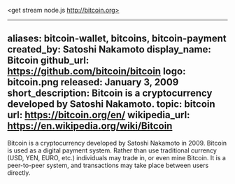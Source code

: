 <get stream node.js http://bitcoin.org>

---
aliases: bitcoin-wallet, bitcoins, bitcoin-payment
created_by: Satoshi Nakamoto
display_name: Bitcoin
github_url: https://github.com/bitcoin/bitcoin
logo: bitcoin.png
released: January 3, 2009
short_description: Bitcoin is a cryptocurrency developed by Satoshi Nakamoto.
topic: bitcoin
url: https://bitcoin.org/en/
wikipedia_url: https://en.wikipedia.org/wiki/Bitcoin
---
Bitcoin is a cryptocurrency developed by Satoshi Nakamoto in 2009. Bitcoin is used as a digital payment system. Rather than use traditional currency (USD, YEN, EURO, etc.) individuals may trade in, or even mine Bitcoin. It is a peer-to-peer system, and transactions may take place between users directly.
